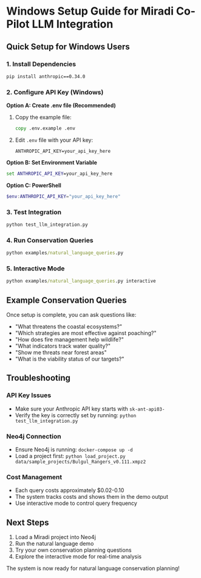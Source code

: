 # Windows Setup Guide for Miradi Co-Pilot LLM Integration

## Quick Setup for Windows Users

### 1. Install Dependencies
```cmd
pip install anthropic==0.34.0
```

### 2. Configure API Key (Windows)

**Option A: Create .env file (Recommended)**
1. Copy the example file:
   ```cmd
   copy .env.example .env
   ```

2. Edit `.env` file with your API key:
   ```
   ANTHROPIC_API_KEY=your_api_key_here
   ```

**Option B: Set Environment Variable**
```cmd
set ANTHROPIC_API_KEY=your_api_key_here
```

**Option C: PowerShell**
```powershell
$env:ANTHROPIC_API_KEY="your_api_key_here"
```

### 3. Test Integration
```cmd
python test_llm_integration.py
```

### 4. Run Conservation Queries
```cmd
python examples/natural_language_queries.py
```

### 5. Interactive Mode
```cmd
python examples/natural_language_queries.py interactive
```

## Example Conservation Queries

Once setup is complete, you can ask questions like:

- "What threatens the coastal ecosystems?"
- "Which strategies are most effective against poaching?"
- "How does fire management help wildlife?"
- "What indicators track water quality?"
- "Show me threats near forest areas"
- "What is the viability status of our targets?"

## Troubleshooting

### API Key Issues
- Make sure your Anthropic API key starts with `sk-ant-api03-`
- Verify the key is correctly set by running: `python test_llm_integration.py`

### Neo4j Connection
- Ensure Neo4j is running: `docker-compose up -d`
- Load a project first: `python load_project.py data/sample_projects/Bulgul_Rangers_v0.111.xmpz2`

### Cost Management
- Each query costs approximately $0.02-0.10
- The system tracks costs and shows them in the demo output
- Use interactive mode to control query frequency

## Next Steps

1. Load a Miradi project into Neo4j
2. Run the natural language demo
3. Try your own conservation planning questions
4. Explore the interactive mode for real-time analysis

The system is now ready for natural language conservation planning!
